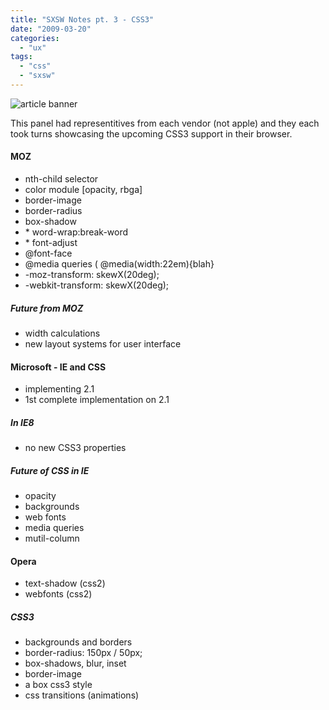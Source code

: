 ```yaml
---
title: "SXSW Notes pt. 3 - CSS3"
date: "2009-03-20"
categories: 
  - "ux"
tags: 
  - "css"
  - "sxsw"
---
```


![article banner](images/sxsw.jpg)

This panel had representitives from each vendor (not apple) and they each took turns showcasing the upcoming CSS3 support in their browser.

#### MOZ

- nth-child selector
- color module \[opacity, rbga\]
- border-image
- border-radius
- box-shadow
- \* word-wrap:break-word
- \* font-adjust
- @font-face
- @media queries ( @media(width:22em){blah}
- \-moz-transform: skewX(20deg);
- \-webkit-transform: skewX(20deg);

##### Future from MOZ

- width calculations
- new layout systems for user interface

#### Microsoft - IE and CSS

- implementing 2.1
- 1st complete implementation on 2.1

##### In IE8

- no new CSS3 properties

##### Future of CSS in IE

- opacity
- backgrounds
- web fonts
- media queries
- mutil-column

#### Opera

- text-shadow (css2)
- webfonts (css2)

##### CSS3

- backgrounds and borders
- border-radius: 150px / 50px;
- box-shadows, blur, inset
- border-image
- a box css3 style
- css transitions (animations)
